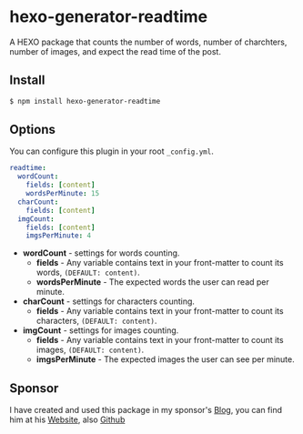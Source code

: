 # hexo-generator-readtime
A HEXO package that counts the number of words, number of charchters, number of images, and expect the read time of the post.

## Install

``` bash
$ npm install hexo-generator-readtime
```

## Options

You can configure this plugin in your root `_config.yml`.

``` yaml
readtime:
  wordCount:
    fields: [content] 
    wordsPerMinute: 15
  charCount:
    fields: [content]
  imgCount:
    fields: [content]
    imgsPerMinute: 4
```

- **wordCount** - settings for words counting.
  - **fields** - Any variable contains text in your front-matter to count its words, `(DEFAULT: content)`.
  - **wordsPerMinute** - The expected words the user can read per minute.
- **charCount** - settings for characters counting.
  - **fields** - Any variable contains text in your front-matter to count its characters, `(DEFAULT: content)`.
- **imgCount** - settings for images counting.
  - **fields** - Any variable contains text in your front-matter to count its images, `(DEFAULT: content)`.
  - **imgsPerMinute** - The expected images the user can see per minute.
  

## Sponsor
I have created and used this package in my sponsor's [Blog](https://blog.richiebartlett.com/), you can find him at his [Website](https://richiebartlett.com/), also [Github](https://github.com/lorezyra)